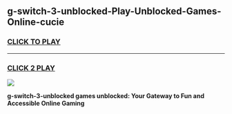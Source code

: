 
## g-switch-3-unblocked-Play-Unblocked-Games-Online-cucie
<h3>
<a href="https://premium76.site?title=g-switch-3-unblocked&ref=25A">CLICK TO PLAY</a></h3>
<hr>

<h3>
<a href="https://premium76.site?title=g-switch-3-unblocked&ref=25A">CLICK 2 PLAY</a>
  
</h3>

<a href="https://premium76.site?title=g-switch-3-unblocked&ref=25A"><img src="https://clearcache.store/games.png"></a>


**g-switch-3-unblocked games unblocked: Your Gateway to Fun and Accessible Online Gaming**
